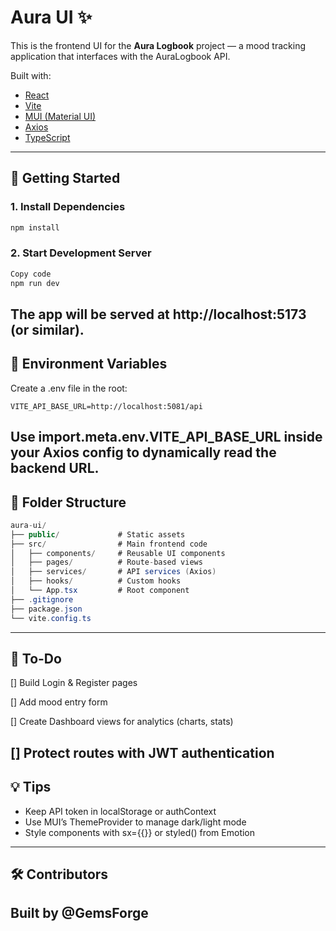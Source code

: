 # Aura UI ✨

This is the frontend UI for the **Aura Logbook** project — a mood tracking application that interfaces with the AuraLogbook API.

Built with:
- [React](https://reactjs.org/)
- [Vite](https://vitejs.dev/)
- [MUI (Material UI)](https://mui.com/)
- [Axios](https://axios-http.com/)
- [TypeScript](https://www.typescriptlang.org/)


---

## 🚀 Getting Started

### 1. Install Dependencies

```bash
npm install
```

### 2. Start Development Server
```bash
Copy code
npm run dev
```
The app will be served at http://localhost:5173 (or similar).
---
## 🔧 Environment Variables
Create a .env file in the root:
```env
VITE_API_BASE_URL=http://localhost:5081/api
```
Use import.meta.env.VITE_API_BASE_URL inside your Axios config to dynamically read the backend URL.
---
## 📁 Folder Structure
```csharp
aura-ui/
├── public/             # Static assets
├── src/                # Main frontend code
│   ├── components/     # Reusable UI components
│   ├── pages/          # Route-based views
│   ├── services/       # API services (Axios)
│   ├── hooks/          # Custom hooks
│   └── App.tsx         # Root component
├── .gitignore
├── package.json
└── vite.config.ts
```
---
## 📌 To-Do
[] Build Login & Register pages

[] Add mood entry form

[] Create Dashboard views for analytics (charts, stats)

[] Protect routes with JWT authentication
---
## 💡 Tips
- Keep API token in localStorage or authContext
- Use MUI’s ThemeProvider to manage dark/light mode
- Style components with sx={{}} or styled() from Emotion
---
## 🛠 Contributors
Built by @GemsForge
---
